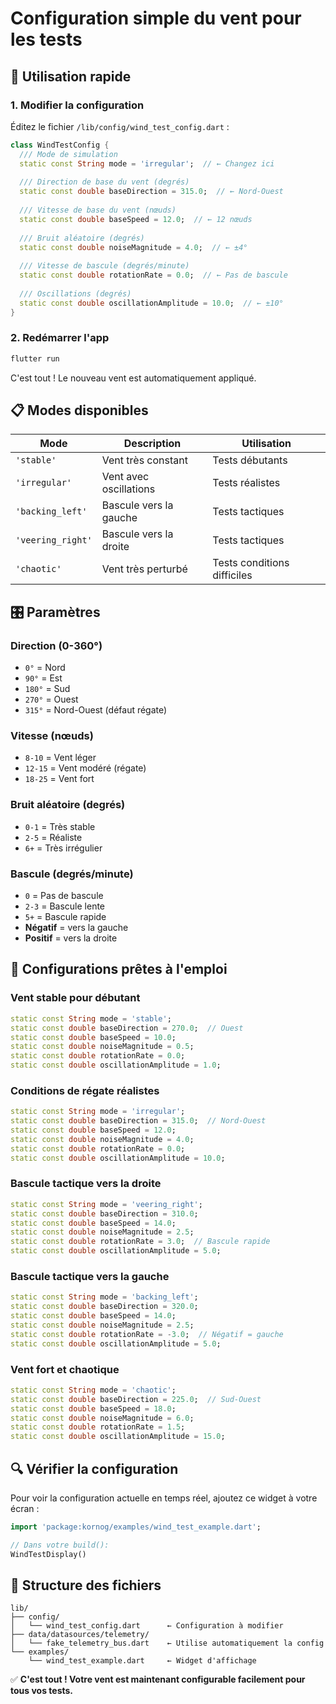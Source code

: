 # Configuration simple du vent pour les tests

## 🎯 Utilisation rapide

### 1. Modifier la configuration
Éditez le fichier `/lib/config/wind_test_config.dart` :

```dart
class WindTestConfig {
  /// Mode de simulation
  static const String mode = 'irregular';  // ← Changez ici
  
  /// Direction de base du vent (degrés)
  static const double baseDirection = 315.0;  // ← Nord-Ouest
  
  /// Vitesse de base du vent (nœuds)  
  static const double baseSpeed = 12.0;  // ← 12 nœuds
  
  /// Bruit aléatoire (degrés)
  static const double noiseMagnitude = 4.0;  // ← ±4°
  
  /// Vitesse de bascule (degrés/minute)
  static const double rotationRate = 0.0;  // ← Pas de bascule
  
  /// Oscillations (degrés)
  static const double oscillationAmplitude = 10.0;  // ← ±10°
}
```

### 2. Redémarrer l'app
```bash
flutter run
```

C'est tout ! Le nouveau vent est automatiquement appliqué.

## 📋 Modes disponibles

| Mode | Description | Utilisation |
|------|-------------|-------------|
| `'stable'` | Vent très constant | Tests débutants |
| `'irregular'` | Vent avec oscillations | Tests réalistes |  
| `'backing_left'` | Bascule vers la gauche | Tests tactiques |
| `'veering_right'` | Bascule vers la droite | Tests tactiques |
| `'chaotic'` | Vent très perturbé | Tests conditions difficiles |

## 🎛️ Paramètres

### Direction (0-360°)
- `0°` = Nord
- `90°` = Est  
- `180°` = Sud
- `270°` = Ouest
- `315°` = Nord-Ouest (défaut régate)

### Vitesse (nœuds)
- `8-10` = Vent léger
- `12-15` = Vent modéré (régate)
- `18-25` = Vent fort

### Bruit aléatoire (degrés)
- `0-1` = Très stable
- `2-5` = Réaliste
- `6+` = Très irrégulier

### Bascule (degrés/minute)
- `0` = Pas de bascule
- `2-3` = Bascule lente
- `5+` = Bascule rapide
- **Négatif** = vers la gauche
- **Positif** = vers la droite

## 🚀 Configurations prêtes à l'emploi

### Vent stable pour débutant
```dart
static const String mode = 'stable';
static const double baseDirection = 270.0;  // Ouest
static const double baseSpeed = 10.0;
static const double noiseMagnitude = 0.5;
static const double rotationRate = 0.0;
static const double oscillationAmplitude = 1.0;
```

### Conditions de régate réalistes  
```dart
static const String mode = 'irregular';
static const double baseDirection = 315.0;  // Nord-Ouest
static const double baseSpeed = 12.0;
static const double noiseMagnitude = 4.0;
static const double rotationRate = 0.0;
static const double oscillationAmplitude = 10.0;
```

### Bascule tactique vers la droite
```dart
static const String mode = 'veering_right';
static const double baseDirection = 310.0;
static const double baseSpeed = 14.0;
static const double noiseMagnitude = 2.5;
static const double rotationRate = 3.0;  // Bascule rapide
static const double oscillationAmplitude = 5.0;
```

### Bascule tactique vers la gauche
```dart
static const String mode = 'backing_left';
static const double baseDirection = 320.0;
static const double baseSpeed = 14.0;
static const double noiseMagnitude = 2.5;
static const double rotationRate = -3.0;  // Négatif = gauche
static const double oscillationAmplitude = 5.0;
```

### Vent fort et chaotique
```dart
static const String mode = 'chaotic';
static const double baseDirection = 225.0;  // Sud-Ouest
static const double baseSpeed = 18.0;
static const double noiseMagnitude = 6.0;
static const double rotationRate = 1.5;
static const double oscillationAmplitude = 15.0;
```

## 🔍 Vérifier la configuration

Pour voir la configuration actuelle en temps réel, ajoutez ce widget à votre écran :

```dart
import 'package:kornog/examples/wind_test_example.dart';

// Dans votre build():
WindTestDisplay()
```

## 📂 Structure des fichiers

```
lib/
├── config/
│   └── wind_test_config.dart      ← Configuration à modifier
├── data/datasources/telemetry/
│   └── fake_telemetry_bus.dart    ← Utilise automatiquement la config
└── examples/
    └── wind_test_example.dart     ← Widget d'affichage
```

✅ **C'est tout ! Votre vent est maintenant configurable facilement pour tous vos tests.**